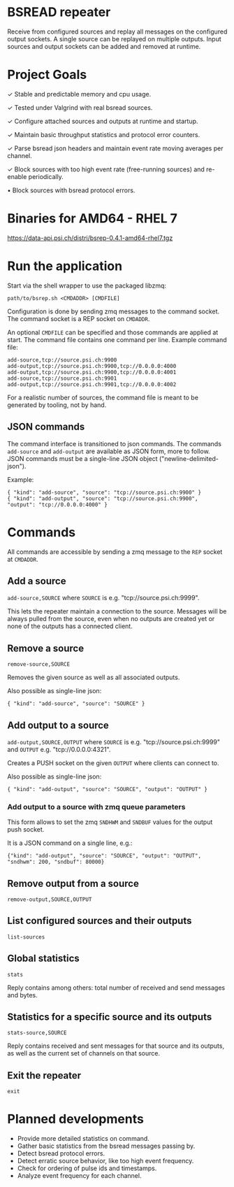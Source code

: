 # BSREAD repeater

Receive from configured sources and replay all messages on the configured output sockets.
A single source can be replayed on multiple outputs.
Input sources and output sockets can be added and removed at runtime.


# Project Goals

✓ Stable and predictable memory and cpu usage.

✓ Tested under Valgrind with real bsread sources.

✓ Configure attached sources and outputs at runtime and startup.

✓ Maintain basic throughput statistics and protocol error counters.

✓ Parse bsread json headers and maintain event rate moving averages per channel.

✓ Block sources with too high event rate (free-running sources) and re-enable periodically.

• Block sources with bsread protocol errors.


# Binaries for AMD64 - RHEL 7

<https://data-api.psi.ch/distri/bsrep-0.4.1-amd64-rhel7.tgz>


# Run the application

Start via the shell wrapper to use the packaged libzmq:

```
path/to/bsrep.sh <CMDADDR> [CMDFILE]
```

Configuration is done by sending zmq messages to the command socket.
The command socket is a REP socket on `CMDADDR`.

An optional `CMDFILE` can be specified and those commands are applied at start.
The command file contains one command per line.
Example command file:
```
add-source,tcp://source.psi.ch:9900
add-output,tcp://source.psi.ch:9900,tcp://0.0.0.0:4000
add-output,tcp://source.psi.ch:9900,tcp://0.0.0.0:4001
add-source,tcp://source.psi.ch:9901
add-output,tcp://source.psi.ch:9901,tcp://0.0.0.0:4002
```
For a realistic number of sources, the command file is meant to be
generated by tooling, not by hand.

## JSON commands

The command interface is transitioned to json commands. The commands `add-source` and `add-output`
are available as JSON form, more to follow. JSON commands must be a single-line JSON object
("newline-delimited-json").

Example:
```
{ "kind": "add-source", "source": "tcp://source.psi.ch:9900" }
{ "kind": "add-output", "source": "tcp://source.psi.ch:9900", "output": "tcp://0.0.0.0:4000" }
```


# Commands

All commands are accessible by sending a zmq message to the `REP` socket at `CMDADDR`.


## Add a source

`add-source,SOURCE` where `SOURCE` is e.g. "tcp://source.psi.ch:9999".

This lets the repeater maintain a connection to the source.
Messages will be always pulled from the source, even when no outputs are created yet
or none of the outputs has a connected client.


## Remove a source

`remove-source,SOURCE`

Removes the given source as well as all associated outputs.

Also possible as single-line json:
```
{ "kind": "add-source", "source": "SOURCE" }
```


## Add output to a source

`add-output,SOURCE,OUTPUT`
where `SOURCE` is e.g. "tcp://source.psi.ch:9999"
and `OUTPUT` e.g. "tcp://0.0.0.0:4321".

Creates a PUSH socket on the given `OUTPUT` where clients can connect to.

Also possible as single-line json:
```
{ "kind": "add-output", "source": "SOURCE", "output": "OUTPUT" }
```


### Add output to a source with zmq queue parameters

This form allows to set the zmq `SNDHWM` and `SNDBUF` values for the output push socket.

It is a JSON command on a single line, e.g.:

`{"kind": "add-output", "source": "SOURCE", "output": "OUTPUT", "sndhwm": 200, "sndbuf": 80000}`


## Remove output from a source

`remove-output,SOURCE,OUTPUT`


## List configured sources and their outputs

`list-sources`


## Global statistics

`stats`

Reply contains among others: total number of received and send messages and bytes.


## Statistics for a specific source and its outputs

`stats-source,SOURCE`

Reply contains received and sent messages for that source and its outputs, as well as
the current set of channels on that source.


## Exit the repeater

`exit`


# Planned developments

* Provide more detailed statistics on command.
* Gather basic statistics from the bsread messages passing by.
* Detect bsread protocol errors.
* Detect erratic source behavior, like too high event frequency.
* Check for ordering of pulse ids and timestamps.
* Analyze event frequency for each channel.
